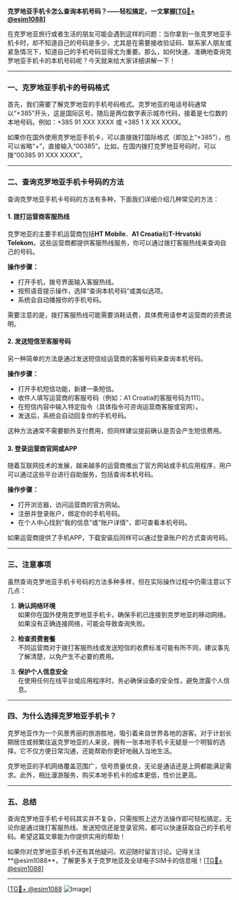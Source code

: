 **克罗地亚手机卡怎么查询本机号码？——轻松搞定，一文掌握[[TG💪+ @esim1088](https://t.me/s/esim1088)]**

在克罗地亚旅行或者生活的朋友可能会遇到这样的问题：当你拿到一张克罗地亚手机卡时，却不知道自己的号码是多少。尤其是在需要接收验证码、联系家人朋友或紧急情况下，知道自己的手机号码显得尤为重要。那么，如何快速、准确地查询克罗地亚手机卡的本机号码呢？今天就来给大家详细讲解一下！

---

### **一、克罗地亚手机卡的号码格式**
首先，我们需要了解克罗地亚的手机号码格式。克罗地亚的电话号码通常以“+385”开头，这是国际区号。随后是两位数字表示城市代码，接着是七位数的本地号码。例如：+385 91 XXX XXXX 或 +385 1 X XX XXXX。

如果你在国外使用克罗地亚手机卡，可以直接拨打国际格式（即加上“+385”），也可以省略“+”，直接输入“00385”。比如，在国内拨打克罗地亚号码时，可以拨“00385 91 XXX XXXX”。

---

### **二、查询克罗地亚手机卡号码的方法**
查询克罗地亚手机卡号码的方法有多种，下面我们详细介绍几种常见的方法：

#### **1. 拨打运营商客服热线**
克罗地亚的主要手机运营商包括**HT Mobile**、**A1 Croatia**和**T-Hrvatski Telekom**。这些运营商都提供客服热线服务，你可以通过拨打客服热线来查询自己的号码。

**操作步骤：**
- 打开手机，拨号界面输入客服热线。
- 按照语音提示操作，选择“查询本机号码”或类似选项。
- 系统会自动播报你的手机号码。

需要注意的是，拨打客服热线可能需要消耗话费，具体费用请参考运营商的资费说明。

#### **2. 发送短信至客服号码**
另一种简单的方法是通过发送短信给运营商的客服号码来查询本机号码。

**操作步骤：**
- 打开手机短信功能，新建一条短信。
- 收件人填写运营商的客服号码（例如：A1 Croatia的客服号码为111）。
- 在短信内容中输入特定指令（具体指令可咨询运营商客服或官网）。
- 发送后，系统会自动回复你的手机号码。

这种方法通常不需要额外支付费用，但同样建议提前确认是否会产生短信费用。

#### **3. 登录运营商官网或APP**
随着互联网技术的发展，越来越多的运营商推出了官方网站或手机应用程序，用户可以通过这些平台进行自助服务，包括查询本机号码。

**操作步骤：**
- 打开浏览器，访问运营商的官方网站。
- 注册并登录账户，绑定你的手机号码。
- 在个人中心找到“我的信息”或“账户详情”，即可查看本机号码。

如果运营商提供了手机APP，下载安装后同样可以通过登录账户的方式查询号码。

---

### **三、注意事项**
虽然查询克罗地亚手机卡号码的方法多种多样，但在实际操作过程中仍需注意以下几点：

1. **确认网络环境**  
   如果你在国外使用克罗地亚手机卡，确保手机已连接到克罗地亚的移动网络。如果没有正确连接网络，可能会导致查询失败。

2. **检查资费套餐**  
   不同运营商对于拨打客服热线或发送短信的收费标准可能有所不同，建议事先了解清楚，以免产生不必要的费用。

3. **保护个人信息安全**  
   在使用任何在线平台或应用程序时，务必确保设备的安全性，避免泄露个人信息。

---

### **四、为什么选择克罗地亚手机卡？**
克罗地亚作为一个风景秀丽的旅游胜地，吸引着来自世界各地的游客。对于计划长期居住或频繁往返克罗地亚的人来说，拥有一张本地手机卡无疑是一个明智的选择。它不仅方便日常沟通，还能帮助你更好地融入当地生活。

克罗地亚的手机网络覆盖范围广，信号质量优良，无论是通话还是上网都能满足需求。此外，相比漫游服务，购买本地手机卡的成本更低，性价比更高。

---

### **五、总结**
查询克罗地亚手机卡号码其实并不复杂，只需按照上述方法操作即可轻松搞定。无论你是通过拨打客服热线、发送短信还是登录官网，都可以快速获取自己的手机号码。希望这篇文章能为你提供实用的帮助！

如果你对克罗地亚手机卡还有其他疑问，欢迎随时留言讨论。记得关注**@esim1088**，了解更多关于克罗地亚及全球电子SIM卡的信息哦！[[TG💪+ @esim1088](https://t.me/s/esim1088)] 

---

[[TG💪+ @esim1088](https://t.me/s/esim1088) ![Image](https://i.postimg.cc/4NQfJmqS/Snipaste-2025-05-13-00-14-12.png)]